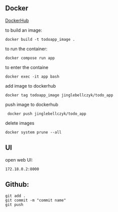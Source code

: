 ## Docker
[DockerHub](https://hub.docker.com/r/jinglebellczyk/todo_app)

to build an image:
```
docker build -t todoapp_image . 
```
to run the container:
```
docker compose run app
```
to enter the containe
```
docker exec -it app bash
```
add image to dockerhub
```
docker tag todoapp_image jinglebellczyk/todo_app
```
push image to dockerhub
```
 docker push jinglebellczyk/todo_app
```
delete images
```
docker system prune --all 
```
## UI
open web UI:
```
172.18.0.2:8000
```

## Github:
```
git add .
git commit -m "commit name"
git push
```